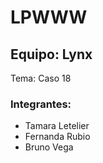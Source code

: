 # LPWWW

## Equipo: Lynx
Tema: Caso 18

### Integrantes:

* Tamara Letelier
* Fernanda Rubio
* Bruno Vega
